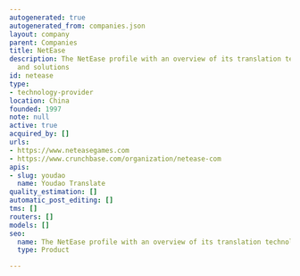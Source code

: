 ```yaml
---
autogenerated: true
autogenerated_from: companies.json
layout: company
parent: Companies
title: NetEase
description: The NetEase profile with an overview of its translation technologies
  and solutions
id: netease
type:
- technology-provider
location: China
founded: 1997
note: null
active: true
acquired_by: []
urls:
- https://www.neteasegames.com
- https://www.crunchbase.com/organization/netease-com
apis:
- slug: youdao
  name: Youdao Translate
quality_estimation: []
automatic_post_editing: []
tms: []
routers: []
models: []
seo:
  name: The NetEase profile with an overview of its translation technologies and solutions
  type: Product

---
```


